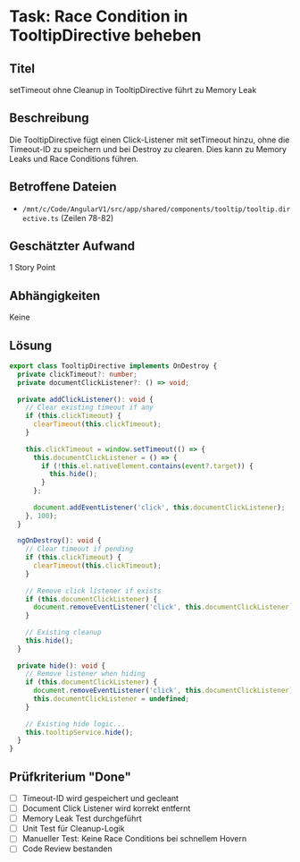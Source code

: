 # Task: Race Condition in TooltipDirective beheben

## Titel
setTimeout ohne Cleanup in TooltipDirective führt zu Memory Leak

## Beschreibung
Die TooltipDirective fügt einen Click-Listener mit setTimeout hinzu, ohne die Timeout-ID zu speichern und bei Destroy zu clearen. Dies kann zu Memory Leaks und Race Conditions führen.

## Betroffene Dateien
- `/mnt/c/Code/AngularV1/src/app/shared/components/tooltip/tooltip.directive.ts` (Zeilen 78-82)

## Geschätzter Aufwand
1 Story Point

## Abhängigkeiten
Keine

## Lösung
```typescript
export class TooltipDirective implements OnDestroy {
  private clickTimeout?: number;
  private documentClickListener?: () => void;
  
  private addClickListener(): void {
    // Clear existing timeout if any
    if (this.clickTimeout) {
      clearTimeout(this.clickTimeout);
    }
    
    this.clickTimeout = window.setTimeout(() => {
      this.documentClickListener = () => {
        if (!this.el.nativeElement.contains(event?.target)) {
          this.hide();
        }
      };
      
      document.addEventListener('click', this.documentClickListener);
    }, 100);
  }
  
  ngOnDestroy(): void {
    // Clear timeout if pending
    if (this.clickTimeout) {
      clearTimeout(this.clickTimeout);
    }
    
    // Remove click listener if exists
    if (this.documentClickListener) {
      document.removeEventListener('click', this.documentClickListener);
    }
    
    // Existing cleanup
    this.hide();
  }
  
  private hide(): void {
    // Remove listener when hiding
    if (this.documentClickListener) {
      document.removeEventListener('click', this.documentClickListener);
      this.documentClickListener = undefined;
    }
    
    // Existing hide logic...
    this.tooltipService.hide();
  }
}
```

## Prüfkriterium "Done"
- [ ] Timeout-ID wird gespeichert und gecleant
- [ ] Document Click Listener wird korrekt entfernt
- [ ] Memory Leak Test durchgeführt
- [ ] Unit Test für Cleanup-Logik
- [ ] Manueller Test: Keine Race Conditions bei schnellem Hovern
- [ ] Code Review bestanden
